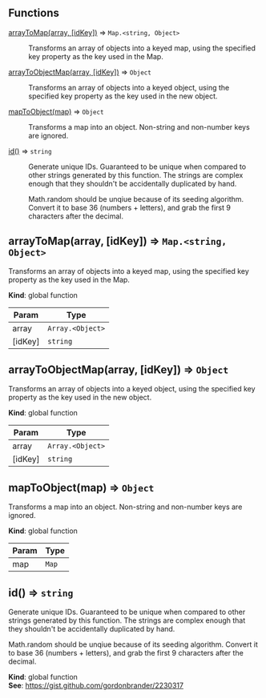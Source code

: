 ## Functions

<dl>
<dt><a href="#arrayToMap">arrayToMap(array, [idKey])</a> ⇒ <code>Map.&lt;string, Object&gt;</code></dt>
<dd><p>Transforms an array of objects into a keyed map, using the specified
key property as the key used in the Map.</p>
</dd>
<dt><a href="#arrayToObjectMap">arrayToObjectMap(array, [idKey])</a> ⇒ <code>Object</code></dt>
<dd><p>Transforms an array of objects into a keyed object, using the specified
key property as the key used in the new object.</p>
</dd>
<dt><a href="#mapToObject">mapToObject(map)</a> ⇒ <code>Object</code></dt>
<dd><p>Transforms a map into an object. Non-string and non-number keys are ignored.</p>
</dd>
<dt><a href="#id">id()</a> ⇒ <code>string</code></dt>
<dd><p>Generate unique IDs. Guaranteed to be unique when compared to other strings
generated by this function. The strings are complex enough that they
shouldn&#39;t be accidentally duplicated by hand.</p>
<p>Math.random should be unqiue because of its seeding algorithm.
Convert it to base 36 (numbers + letters), and grab the first 9 characters
after the decimal.</p>
</dd>
</dl>

<a name="arrayToMap"></a>

## arrayToMap(array, [idKey]) ⇒ <code>Map.&lt;string, Object&gt;</code>
Transforms an array of objects into a keyed map, using the specifiedkey property as the key used in the Map.

**Kind**: global function  

| Param | Type |
| --- | --- |
| array | <code>Array.&lt;Object&gt;</code> | 
| [idKey] | <code>string</code> | 

<a name="arrayToObjectMap"></a>

## arrayToObjectMap(array, [idKey]) ⇒ <code>Object</code>
Transforms an array of objects into a keyed object, using the specifiedkey property as the key used in the new object.

**Kind**: global function  

| Param | Type |
| --- | --- |
| array | <code>Array.&lt;Object&gt;</code> | 
| [idKey] | <code>string</code> | 

<a name="mapToObject"></a>

## mapToObject(map) ⇒ <code>Object</code>
Transforms a map into an object. Non-string and non-number keys are ignored.

**Kind**: global function  

| Param | Type |
| --- | --- |
| map | <code>Map</code> | 

<a name="id"></a>

## id() ⇒ <code>string</code>
Generate unique IDs. Guaranteed to be unique when compared to other stringsgenerated by this function. The strings are complex enough that theyshouldn't be accidentally duplicated by hand.Math.random should be unqiue because of its seeding algorithm.Convert it to base 36 (numbers + letters), and grab the first 9 charactersafter the decimal.

**Kind**: global function  
**See**: https://gist.github.com/gordonbrander/2230317  
